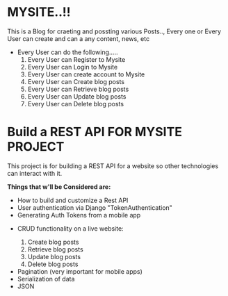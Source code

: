 <h1> MYSITE..!! </h1>
<p> This is a Blog for craeting and possting various Posts.., Every one or Every User can create and can a any content, news, etc </p>
<ul>
<li>Every User can do the following.....
<ol>
<li>Every User can Register to Mysite</li>
<li>Every User can Login to Mysite</li>
<li>Every User can create account to Mysite</li>
<li>Every User can Create blog posts</li>
<li>Every User can Retrieve blog posts</li>
<li>Every User can Update blog posts</li>
<li>Every User can Delete blog posts</li>
</ol>
</li>
</ul>


<h1>Build a REST API FOR MYSITE PROJECT</h1></a>

<p>This project is for building a REST API for a website so other technologies can interact with it.</p>

<p><strong>Things that w'll be Considered are:</strong></p>
<ul>
<li>How to build and customize a Rest API</li>
<li>User authentication via Django "TokenAuthentication"</li>
<li>Generating Auth Tokens from a mobile app</li>
<li>

CRUD functionality on a live website:<br>
<ol>
<li>Create blog posts</li>
<li>Retrieve blog posts</li>
<li>Update blog posts</li>
<li>Delete blog posts</li>
</ol>

</li>
<li>Pagination (very important for mobile apps)</li>
<li>Serialization of data</li>
<li>JSON</li>
</ul>

